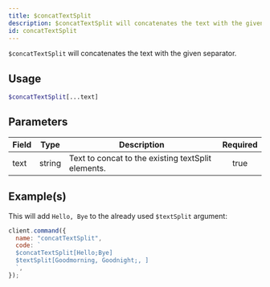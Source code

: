 ```yaml
---
title: $concatTextSplit
description: $concatTextSplit will concatenates the text with the given separator.
id: concatTextSplit
---
```


`$concatTextSplit` will concatenates the text with the given separator.

## Usage

```php
$concatTextSplit[...text]
```

## Parameters

| Field | Type   | Description                                        | Required |
| ----- | ------ | -------------------------------------------------- | :------: |
| text  | string | Text to concat to the existing textSplit elements. |   true   |

## Example(s)

This will add `Hello, Bye` to the already used `$textSplit` argument:

```javascript
client.command({
  name: "concatTextSplit",
  code: `
  $concatTextSplit[Hello;Bye]
  $textSplit[Goodmorning, Goodnight;, ]
  `,
});
```
